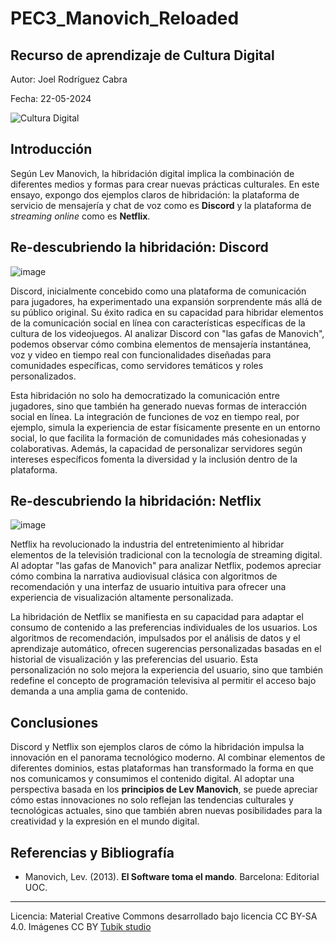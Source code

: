 # PEC3_Manovich_Reloaded
## Recurso de aprendizaje de Cultura Digital 


Autor: Joel Rodríguez Cabra


Fecha: 22-05-2024

![Cultura Digital](https://miro.medium.com/max/1400/0*9PyyNvrO2PcD3KuU.png)

## Introducción

Según Lev Manovich, la hibridación digital implica la combinación de diferentes medios y formas para crear nuevas prácticas culturales. En este ensayo, expongo dos ejemplos claros de hibridación: la plataforma de servicio de mensajería y chat de voz como es **Discord** y la plataforma de _streaming online_ como es **Netflix**.



## Re-descubriendo la hibridación: Discord

![image](https://github.com/joelrc-26/PEC3_Manovich_Reloaded/assets/170022436/503d014e-72aa-4a2a-8d39-29b3eaa56f8f)


Discord, inicialmente concebido como una plataforma de comunicación para jugadores, ha experimentado una expansión sorprendente más allá de su público original. Su éxito radica en su capacidad para hibridar elementos de la comunicación social en línea con características específicas de la cultura de los videojuegos. Al analizar Discord con "las gafas de Manovich", podemos observar cómo combina elementos de mensajería instantánea, voz y video en tiempo real con funcionalidades diseñadas para comunidades específicas, como servidores temáticos y roles personalizados.

Esta hibridación no solo ha democratizado la comunicación entre jugadores, sino que también ha generado nuevas formas de interacción social en línea. La integración de funciones de voz en tiempo real, por ejemplo, simula la experiencia de estar físicamente presente en un entorno social, lo que facilita la formación de comunidades más cohesionadas y colaborativas. Además, la capacidad de personalizar servidores según intereses específicos fomenta la diversidad y la inclusión dentro de la plataforma.



## Re-descubriendo la hibridación: Netflix

![image](https://github.com/joelrc-26/PEC3_Manovich_Reloaded/assets/170022436/a3d119e6-3361-497e-a7f3-b517bc3d403e)


Netflix ha revolucionado la industria del entretenimiento al hibridar elementos de la televisión tradicional con la tecnología de streaming digital. Al adoptar "las gafas de Manovich" para analizar Netflix, podemos apreciar cómo combina la narrativa audiovisual clásica con algoritmos de recomendación y una interfaz de usuario intuitiva para ofrecer una experiencia de visualización altamente personalizada.

La hibridación de Netflix se manifiesta en su capacidad para adaptar el consumo de contenido a las preferencias individuales de los usuarios. Los algoritmos de recomendación, impulsados por el análisis de datos y el aprendizaje automático, ofrecen sugerencias personalizadas basadas en el historial de visualización y las preferencias del usuario. Esta personalización no solo mejora la experiencia del usuario, sino que también redefine el concepto de programación televisiva al permitir el acceso bajo demanda a una amplia gama de contenido.



## Conclusiones

Discord y Netflix son ejemplos claros de cómo la hibridación impulsa la innovación en el panorama tecnológico moderno. Al combinar elementos de diferentes dominios, estas plataformas han transformado la forma en que nos comunicamos y consumimos el contenido digital. Al adoptar una perspectiva basada en los **principios de Lev Manovich**, se puede apreciar cómo estas innovaciones no solo reflejan las tendencias culturales y tecnológicas actuales, sino que también abren nuevas posibilidades para la creatividad y la expresión en el mundo digital.


## Referencias y Bibliografía
* Manovich, Lev. (2013). **El Software toma el mando**. Barcelona: Editorial UOC.


----

Licencia: Material Creative Commons desarrollado bajo licencia CC BY-SA 4.0. Imágenes CC BY [Tubik studio](https://blog.tubikstudio.com/how-to-create-original-flat-illustrations-designers-tips/)
